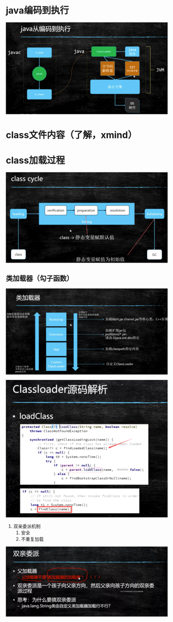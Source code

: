# java编码到执行

![title](https://raw.githubusercontent.com/zhouyubiu/gitnotes_images/master/gitnote/2020/07/19/1595156196151-1595156196181.png)


# class文件内容（了解，xmind）
# class加载过程

![title](https://raw.githubusercontent.com/zhouyubiu/gitnotes_images/master/gitnote/2020/07/19/1595162556442-1595162556451.png)

## 类加载器（勾子函数）

![title](https://raw.githubusercontent.com/zhouyubiu/gitnotes_images/master/gitnote/2020/07/19/1595163443374-1595163443381.png)

![title](https://raw.githubusercontent.com/zhouyubiu/gitnotes_images/master/gitnote/2020/07/19/1595164861336-1595164861342.png)



1. 双亲委派机制
	1. 安全
	2. 不重复加载


![title](https://raw.githubusercontent.com/zhouyubiu/gitnotes_images/master/gitnote/2020/07/19/1595164185943-1595164185950.png)

